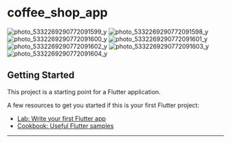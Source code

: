 # coffee_shop_app


![photo_5332269290772091599_y](https://github.com/alina-071100/coffee_shop_app_flutter/assets/86889072/1e27ce72-c1f2-4933-a206-0cc39f909039) ![photo_5332269290772091598_y](https://github.com/alina-071100/coffee_shop_app_flutter/assets/86889072/36c574db-3dae-4184-90bd-a8ffc3823c05)
![photo_5332269290772091600_y](https://github.com/alina-071100/coffee_shop_app_flutter/assets/86889072/06ca6bb1-a258-40c7-b0c4-5cf0425d8ab3) ![photo_5332269290772091601_y](https://github.com/alina-071100/coffee_shop_app_flutter/assets/86889072/86f36262-20d2-48a3-9713-9017ddca83cb)
![photo_5332269290772091602_y](https://github.com/alina-071100/coffee_shop_app_flutter/assets/86889072/47144e16-abce-4c81-b6a7-b91684f9739b) ![photo_5332269290772091603_y](https://github.com/alina-071100/coffee_shop_app_flutter/assets/86889072/a4133112-769a-4d2f-9038-cc50a116c783)
![photo_5332269290772091604_y](https://github.com/alina-071100/coffee_shop_app_flutter/assets/86889072/4fe907fd-115c-43c4-91ca-1570c7e4c1f1) 

## Getting Started

This project is a starting point for a Flutter application.

A few resources to get you started if this is your first Flutter project:

- [Lab: Write your first Flutter app](https://docs.flutter.dev/get-started/codelab)
- [Cookbook: Useful Flutter samples](https://docs.flutter.dev/cookbook)
----------------------------------------------------------------------------------------------------------------------


